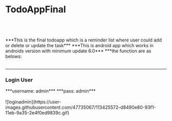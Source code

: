 <h1> TodoAppFinal</h1>
<br>
<br>
<br>
***This is the final todoapp which is a reminder list where user could add or delete or update the task***
***This is android app which works in androids version with minimum update 6.0***
***the function are as belows:

<br>
<br>
<hr>
<h3>Login User</h3>
***username: admin***
***pass: admin***
<br>
<br>
![loginadmin](https://user-images.githubusercontent.com/47735067/113425572-d8490e80-93f1-11eb-9a35-2e4f0ed9839c.gif)


